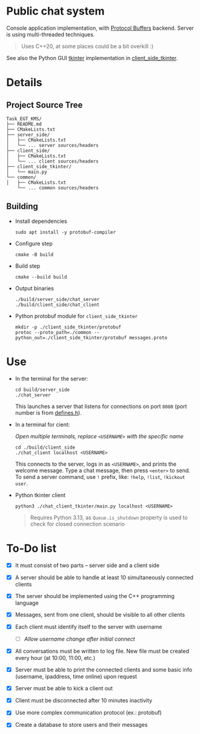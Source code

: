 Public chat system
===

Console application implementation, with [Protocol Buffers](https://protobuf.dev/) backend. Server is using multi-threaded techniques.
> Uses C++20, at some places could be a bit overkill :)

See also the Python GUI [tkinter](https://docs.python.org/3/library/tkinter.html) implementation in [client_side_tkinter](./client_side_tkinter/).

# Details

## Project Source Tree
```
Task_EGT_KMS/
├── README.md
├── CMakeLists.txt
├── server_side/
│   ├── CMakeLists.txt
│   └── ... server sources/headers
├── client_side/
│   ├── CMakeLists.txt
│   └── ... client sources/headers
├── client_side_tkinter/
│   └── main.py
└── common/
│   ├── CMakeLists.txt
    └── ... common sources/headers
```

## Building

- Install dependencies
  ```
  sudo apt install -y protobuf-compiler
  ```

- Configure step
  ```
  cmake -B build
  ```

- Build step
  ```
  cmake --build build
  ```

- Output binaries
  ```
  ./build/server_side/chat_server
  ./build/client_side/chat_client
  ```

- Python protobuf module for `client_side_tkinter`
  ```
  mkdir -p ./client_side_tkinter/protobuf
  protoc --proto_path=./common --python_out=./client_side_tkinter/protobuf messages.proto
  ```

# Use

- In the terminal for the server:
  ```
  cd build/server_side
  ./chat_server
  ```

  This launches a server that listens for connections on port `8080` (port number is from [defines.h](common/defines.h)).

- In a terminal for cient:

  _Open multiple terminals, replace `<USERNAME>` with the specific name_

  ```
  cd ./build/client_side
  ./chat_client localhost <USERNAME>
  ```

  This connects to the server, logs in as `<USERNAME>`, and prints the welcome message.
  Type a chat message, then press `<enter>` to send. To send a server command, use `!` prefix, like: `!help`, `!list`, `!kickout user`.

- Python tkinter client
  ```
  python3 ./chat_client_tkinter/main.py localhost <USERNAME>
  ```

  > Requires Python 3.13, as `Queue.is_shutdown` property is used to check for closed connection scenario

# To-Do list

- [x] It must consist of two parts – server side and a client side

- [x] A server should be able to handle at least 10 simultaneously connected clients

- [x] The server should be implemented using the C++ programming language

- [x] Messages, sent from one client, should be visible to all other clients

- [x] Each client must identify itself to the server with username

    - [ ] _Allow username change after initial connect_

- [x] All conversations must be written to log file. New file must be created every hour (at 10:00, 11:00, etc.)

- [x] Server must be able to print the connected clients and some basic info (username, ipaddress, time online) upon request

- [x] Server must be able to kick a client out

- [x] Client must be disconnected after 10 minutes inactivity

- [x] Use more complex communication protocol (ex.: protobuf)

- [x] Create a database to store users and their messages
